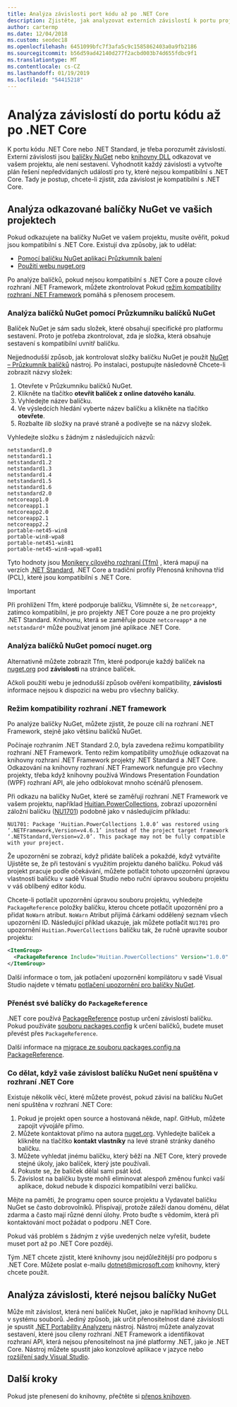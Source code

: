 ```yaml
---
title: Analýza závislosti port kódu až po .NET Core
description: Zjistěte, jak analyzovat externích závislostí k portu projektu z rozhraní .NET Framework do .NET Core.
author: cartermp
ms.date: 12/04/2018
ms.custom: seodec18
ms.openlocfilehash: 6451099bfc7f3afa5c9c1585862403a0a9fb2186
ms.sourcegitcommit: b56d59ad42140d277f2acbd003b74d655fdbc9f1
ms.translationtype: MT
ms.contentlocale: cs-CZ
ms.lasthandoff: 01/19/2019
ms.locfileid: "54415218"
---
```

# <a name="analyze-your-dependencies-to-port-code-to-net-core"></a>Analýza závislostí do portu kódu až po .NET Core

K portu kódu .NET Core nebo .NET Standard, je třeba porozumět závislostí. Externí závislosti jsou [balíčky NuGet](#analyze-referenced-nuget-packages-in-your-projects) nebo [knihovny DLL](#analyze-dependencies-that-arent-nuget-packages) odkazovat ve vašem projektu, ale není sestavení. Vyhodnotit každý závislosti a vytvořte plán řešení nepředvídaných událostí pro ty, které nejsou kompatibilní s .NET Core. Tady je postup, chcete-li zjistit, zda závislost je kompatibilní s .NET Core.

## <a name="analyze-referenced-nuget-packages-in-your-projects"></a>Analýza odkazované balíčky NuGet ve vašich projektech

Pokud odkazujete na balíčky NuGet ve vašem projektu, musíte ověřit, pokud jsou kompatibilní s .NET Core.
Existují dva způsoby, jak to udělat:

* [Pomocí balíčku NuGet aplikaci Průzkumník balení](#analyze-nuget-packages-using-nuget-package-explorer)
* [Použití webu nuget.org](#analyze-nuget-packages-using-nugetorg)

Po analýze balíčků, pokud nejsou kompatibilní s .NET Core a pouze cílové rozhraní .NET Framework, můžete zkontrolovat Pokud [režim kompatibility rozhraní .NET Framework](#net-framework-compatibility-mode) pomáhá s přenosem procesem.

### <a name="analyze-nuget-packages-using-nuget-package-explorer"></a>Analýza balíčků NuGet pomocí Průzkumníku balíčků NuGet

Balíček NuGet je sám sadu složek, které obsahují specifické pro platformu sestavení. Proto je potřeba zkontrolovat, zda je složka, která obsahuje sestavení s kompatibilní uvnitř balíčku.

Nejjednodušší způsob, jak kontrolovat složky balíčku NuGet je použít [NuGet – Průzkumník balíčků](https://github.com/NuGetPackageExplorer/NuGetPackageExplorer) nástroj. Po instalaci, postupujte následovně Chcete-li zobrazit názvy složek:

1. Otevřete v Průzkumníku balíčků NuGet.
2. Klikněte na tlačítko **otevřít balíček z online datového kanálu**.
3. Vyhledejte název balíčku.
4. Ve výsledcích hledání vyberte název balíčku a klikněte na tlačítko **otevřete**.
5. Rozbalte *lib* složky na pravé straně a podívejte se na názvy složek.

Vyhledejte složku s žádným z následujících názvů:

```
netstandard1.0
netstandard1.1
netstandard1.2
netstandard1.3
netstandard1.4
netstandard1.5
netstandard1.6
netstandard2.0
netcoreapp1.0
netcoreapp1.1
netcoreapp2.0
netcoreapp2.1
netcoreapp2.2
portable-net45-win8
portable-win8-wpa8
portable-net451-win81
portable-net45-win8-wpa8-wpa81
```

Tyto hodnoty jsou [Monikery cílového rozhraní (Tfm)](../../standard/frameworks.md) , která mapují na verzích [.NET Standard](../../standard/net-standard.md), .NET Core a tradiční profily Přenosná knihovna tříd (PCL), které jsou kompatibilní s .NET Core.

> [!IMPORTANT]
> Při prohlížení Tfm, které podporuje balíčku, Všimněte si, že `netcoreapp*`, zatímco kompatibilní, je pro projekty .NET Core pouze a ne pro projekty .NET Standard.
> Knihovnu, která se zaměřuje pouze `netcoreapp*` a ne `netstandard*` může používat jenom jiné aplikace .NET Core.

### <a name="analyze-nuget-packages-using-nugetorg"></a>Analýza balíčků NuGet pomocí nuget.org

Alternativně můžete zobrazit Tfm, které podporuje každý balíček na [nuget.org](https://www.nuget.org/) pod **závislosti** na stránce balíček.

Ačkoli použití webu je jednodušší způsob ověření kompatibility, **závislosti** informace nejsou k dispozici na webu pro všechny balíčky.

### <a name="net-framework-compatibility-mode"></a>Režim kompatibility rozhraní .NET framework

Po analýze balíčky NuGet, můžete zjistit, že pouze cílí na rozhraní .NET Framework, stejně jako většinu balíčků NuGet.

Počínaje rozhraním .NET Standard 2.0, byla zavedena režimu kompatibility rozhraní .NET Framework. Tento režim kompatibility umožňuje odkazovat na knihovny rozhraní .NET Framework projekty .NET Standard a .NET Core. Odkazování na knihovny rozhraní .NET Framework nefunguje pro všechny projekty, třeba když knihovny používá Windows Presentation Foundation (WPF) rozhraní API, ale jeho odblokovat mnoho scénářů přenosem.

Při odkazu na balíčky NuGet, které se zaměřují rozhraní .NET Framework ve vašem projektu, například [Huitian.PowerCollections](https://www.nuget.org/packages/Huitian.PowerCollections), zobrazí upozornění záložní balíčku ([NU1701](/nuget/reference/errors-and-warnings/nu1701)) podobně jako v následujícím příkladu:

`NU1701: Package ‘Huitian.PowerCollections 1.0.0’ was restored using ‘.NETFramework,Version=v4.6.1’ instead of the project target framework ‘.NETStandard,Version=v2.0’. This package may not be fully compatible with your project.`

Že upozornění se zobrazí, když přidáte balíček a pokaždé, když vytváříte Ujistěte se, že při testování s využitím projektu daného balíčku. Pokud váš projekt pracuje podle očekávání, můžete potlačit tohoto upozornění úpravou vlastnosti balíčku v sadě Visual Studio nebo ruční úpravou souboru projektu v váš oblíbený editor kódu.

Chcete-li potlačit upozornění úpravou souboru projektu, vyhledejte `PackageReference` položky balíčku, kterou chcete potlačit upozornění pro a přidat `NoWarn` atribut. `NoWarn` Atribut přijímá čárkami oddělený seznam všech upozornění ID. Následující příklad ukazuje, jak můžete potlačit `NU1701` pro upozornění `Huitian.PowerCollections` balíčku tak, že ručně upravíte soubor projektu:

```xml
<ItemGroup>
  <PackageReference Include="Huitian.PowerCollections" Version="1.0.0" NoWarn="NU1701" />
</ItemGroup>
```

Další informace o tom, jak potlačení upozornění kompilátoru v sadě Visual Studio najdete v tématu [potlačení upozornění pro balíčky NuGet](/visualstudio/ide/how-to-suppress-compiler-warnings#suppress-warnings-for-nuget-packages).

### <a name="port-your-packages-to-packagereference"></a>Přenést své balíčky do `PackageReference`

.NET core používá [PackageReference](/nuget/consume-packages/package-references-in-project-files) postup určení závislostí balíčku. Pokud používáte [souboru packages.config](/nuget/reference/packages-config) k určení balíčků, budete muset převést přes `PackageReference`.

Další informace na [migrace ze souboru packages.config na PackageReference](/nuget/reference/migrate-packages-config-to-package-reference).

### <a name="what-to-do-when-your-nuget-package-dependency-doesnt-run-on-net-core"></a>Co dělat, když vaše závislost balíčku NuGet není spuštěna v rozhraní .NET Core

Existuje několik věcí, které můžete provést, pokud závisí na balíčku NuGet není spuštěna v rozhraní .NET Core:

1. Pokud je projekt open source a hostovaná někde, např. GitHub, můžete zapojit vývojáře přímo.
2. Můžete kontaktovat přímo na autora [nuget.org](https://www.nuget.org/). Vyhledejte balíček a klikněte na tlačítko **kontakt vlastníky** na levé straně stránky daného balíčku.
3. Můžete vyhledat jinému balíčku, který běží na .NET Core, který provede stejné úkoly, jako balíček, který jste používali.
4. Pokuste se, že balíček dělal sami psát kód.
5. Závislost na balíčku byste mohli eliminovat alespoň změnou funkci vaší aplikace, dokud nebude k dispozici kompatibilní verzi balíčku.

Mějte na paměti, že programu open source projektu a Vydavatel balíčku NuGet se často dobrovolníků. Přispívají, protože záleží danou doménu, dělat zdarma a často mají různé denní úlohy. Proto buďte s vědomím, která při kontaktování moct požádat o podporu .NET Core.

Pokud váš problém s žádným z výše uvedených nelze vyřešit, budete muset port až po .NET Core později.

Tým .NET chcete zjistit, které knihovny jsou nejdůležitější pro podporu s .NET Core. Můžete poslat e-mailu dotnet@microsoft.com knihovny, který chcete použít.

## <a name="analyze-dependencies-that-arent-nuget-packages"></a>Analýza závislosti, které nejsou balíčky NuGet

Může mít závislost, která není balíček NuGet, jako je například knihovny DLL v systému souborů. Jediný způsob, jak určit přenositelnost dané závislosti je spustit [.NET Portability Analyzeru](https://github.com/Microsoft/dotnet-apiport) nástroj. Nástroj můžete analyzovat sestavení, které jsou cíleny rozhraní .NET Framework a identifikovat rozhraní API, která nejsou přenositelnost na jiné platformy .NET, jako je .NET Core. Nástroj můžete spustit jako konzolové aplikace v jazyce nebo [rozšíření sady Visual Studio](../../standard/analyzers/portability-analyzer.md).

## <a name="next-steps"></a>Další kroky

Pokud jste přenesení do knihovny, přečtěte si [přenos knihoven](libraries.md).
